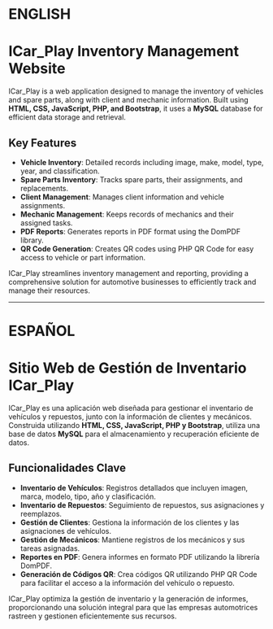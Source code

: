 # ENGLISH
# ICar_Play Inventory Management Website

ICar_Play is a web application designed to manage the inventory of vehicles and spare parts, along with client and mechanic information. Built using **HTML, CSS, JavaScript, PHP, and Bootstrap**, it uses a **MySQL** database for efficient data storage and retrieval.

## Key Features
- **Vehicle Inventory**: Detailed records including image, make, model, type, year, and classification.
- **Spare Parts Inventory**: Tracks spare parts, their assignments, and replacements.
- **Client Management**: Manages client information and vehicle assignments.
- **Mechanic Management**: Keeps records of mechanics and their assigned tasks.
- **PDF Reports**: Generates reports in PDF format using the DomPDF library.
- **QR Code Generation**: Creates QR codes using PHP QR Code for easy access to vehicle or part information.

ICar_Play streamlines inventory management and reporting, providing a comprehensive solution for automotive businesses to efficiently track and manage their resources.

---

# ESPAÑOL
# Sitio Web de Gestión de Inventario ICar_Play

ICar_Play es una aplicación web diseñada para gestionar el inventario de vehículos y repuestos, junto con la información de clientes y mecánicos. Construida utilizando **HTML, CSS, JavaScript, PHP y Bootstrap**, utiliza una base de datos **MySQL** para el almacenamiento y recuperación eficiente de datos.

## Funcionalidades Clave
- **Inventario de Vehículos**: Registros detallados que incluyen imagen, marca, modelo, tipo, año y clasificación.
- **Inventario de Repuestos**: Seguimiento de repuestos, sus asignaciones y reemplazos.
- **Gestión de Clientes**: Gestiona la información de los clientes y las asignaciones de vehículos.
- **Gestión de Mecánicos**: Mantiene registros de los mecánicos y sus tareas asignadas.
- **Reportes en PDF**: Genera informes en formato PDF utilizando la librería DomPDF.
- **Generación de Códigos QR**: Crea códigos QR utilizando PHP QR Code para facilitar el acceso a la información del vehículo o repuesto.

ICar_Play optimiza la gestión de inventario y la generación de informes, proporcionando una solución integral para que las empresas automotrices rastreen y gestionen eficientemente sus recursos.
